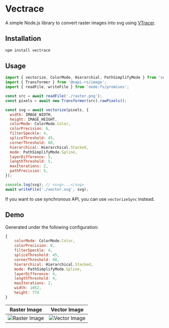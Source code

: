 # Vectrace

A simple Node.js library to convert raster images into svg using [VTracer](https://github.com/visioncortex/vtracer).

## Installation

```bash
npm install vectrace
```

## Usage

```js
import { vectorize, ColorMode, Hierarchial, PathSimplifyMode } from 'vectrace';
import { Transformer } from '@napi-rs/image';
import { readFile, writeFile } from 'node:fs/promises';

const src = await readFile('./raster.png');
const pixels = await new Transformer(src).rawPixels();

const svg = await vectorize(pixels, {
  width: IMAGE_WIDTH,
  height: IMAGE_HEIGHT,
  colorMode: ColorMode.Color,
  colorPrecision: 6,
  filterSpeckle: 4,
  spliceThreshold: 45,
  cornerThreshold: 60,
  hierarchical: Hierarchical.Stacked,
  mode: PathSimplifyMode.Spline,
  layerDifference: 5,
  lengthThreshold: 5,
  maxIterations: 2,
  pathPrecision: 5,
});

console.log(svg); // <svg>...</svg>
await writeFile('./vector.svg', svg);
```

If you want to use synchronous API, you can use `vectorizeSync` instead.

## Demo

Generated under the following configuration:

```js
{
    colorMode: ColorMode.Color,
    colorPrecision: 8,
    filterSpeckle: 4,
    spliceThreshold: 45,
    cornerThreshold: 60,
    hierarchical: Hierarchical.Stacked,
    mode: PathSimplifyMode.Spline,
    layerDifference: 6,
    lengthThreshold: 4,
    maxIterations: 2,
    width: 1052,
    height: 774
}
```

| Raster Image                        | Vector Image                        |
| ----------------------------------- | ----------------------------------- |
| ![Raster Image](example/raster.png) | ![Vector Image](example/vector.svg) |

